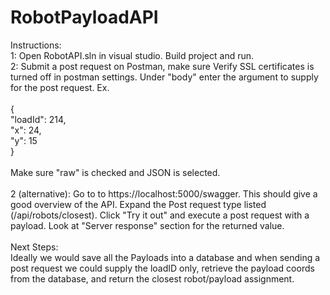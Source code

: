 # RobotPayloadAPI

Instructions: \
1: Open RobotAPI.sln in visual studio. Build project and run. \
2: Submit a post request on Postman, make sure Verify SSL certificates is turned off in postman settings. Under "body" enter the argument to supply for the post request. Ex. \
\
{\
    "loadId": 214,\
    "x": 24,\
    "y": 15\
}  \
\
Make sure "raw" is checked and JSON is selected. \
\
2 (alternative): Go to to https://localhost:5000/swagger. This should give a good overview of the API. Expand the Post request type listed (/api/robots/closest). Click "Try it out" and execute a post request with a payload. Look at "Server response" section for the returned value. \
\
Next Steps:\
Ideally we would save all the Payloads into a database and when sending a post request we could supply the loadID only, retrieve the payload coords from the database, and return the closest robot/payload assignment. 
